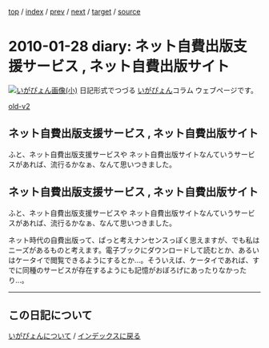 [top](https://igapyon.github.io/diary/) 
 / [index](https://igapyon.github.io/diary/2010/index.html) 
 / [prev](https://igapyon.github.io/diary/2010/ig100126.html) 
 / [next](https://igapyon.github.io/diary/2010/ig100206.html) 
 / [target](https://igapyon.github.io/diary/2010/ig100128.html) 
 / [source](https://github.com/igapyon/diary/blob/gh-pages/2010/ig100128.html.src.md) 

2010-01-28 diary: ネット自費出版支援サービス , ネット自費出版サイト
=====================================================================================================
[![いがぴょん画像(小)](https://igapyon.github.io/diary/images/iga200306s.jpg "いがぴょん")](https://igapyon.github.io/diary/memo/memoigapyon.html) 日記形式でつづる [いがぴょん](https://igapyon.github.io/diary/memo/memoigapyon.html)コラム ウェブページです。

[old-v2](ig100128-orig.html)

## ネット自費出版支援サービス , ネット自費出版サイト

ふと、ネット自費出版支援サービスや ネット自費出版サイトなんていうサービスがあれば、流行るかなぁ、なんて思いつきました。


## ネット自費出版支援サービス , ネット自費出版サイト

ふと、ネット自費出版支援サービスや ネット自費出版サイトなんていうサービスがあれば、流行るかなぁ、なんて思いつきました。

ネット時代の自費出版って、ぱっと考えナンセンスっぽく思えますが、でも私はニーズがあるものと考えます。電子ブックにダウンロードして読むとか、あるいはケータイで閲覧できるようにするとか…。そういえば、ケータイであれば、すでに同種のサービスが存在するようにも記憶がおぼろげにあったりなかったり…。

----------------------------------------------------------------------------------------------------

## この日記について
[いがぴょんについて](https://igapyon.github.io/diary/memo/memoigapyon.html) / [インデックスに戻る](https://igapyon.github.io/diary/idxall.html)
